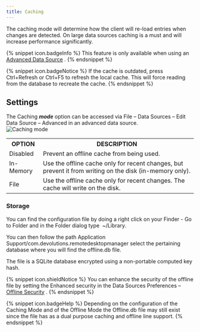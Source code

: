 ```yaml
---
title: Caching
---
```

The caching mode will determine how the client will re-load entries when changes are detected. On large data sources caching is a must and will increase performance significantly. 

{% snippet icon.badgeInfo %} 
This feature is only available when using an [Advanced Data Source](/rdm/mac/data-sources/data-sources-types/advanced-data-sources/) . 
{% endsnippet %}
 
{% snippet icon.badgeNotice %} 
If the cache is outdated, press Ctrl+Refresh or Ctrl+F5 to refresh the local cache. This will force reading from the database to recreate the cache. 
{% endsnippet %}
 
## Settings 

The Caching ***mode*** option can be accessed via File – Data Sources – Edit Data Source – Advanced in an advanced data source.  
![Caching mode](/img/en/rdm/mac/clip10591.png)

<table>
	<tr>
		<th>
OPTION 
		</th>
		<th>
DESCRIPTION 
		</th>
	</tr>
	<tr>
		<td>
Disabled 
		</td>
		<td>
Prevent an offline cache from being used. 
		</td>
	</tr>
	<tr>
		<td>
In-Memory 
		</td>
		<td>
Use the offline cache only for recent changes, but prevent it from writing on the disk (in-memory only). 
		</td>
	</tr>
	<tr>
		<td>
File 
		</td>
		<td>
Use the offline cache only for recent changes. The cache will write on the disk. 
		</td>
	</tr>
</table>

### Storage 

You can find the configuration file by doing a right click on your Finder - Go to Folder and in the Folder dialog type &#160;~/Library.  

You can then follow the path Application Support/com.devolutions.remotedesktopmanager select the pertaining database where you will find the offline.db file.  

The file is a SQLite database encrypted using a non-portable computed key hash.  

{% snippet icon.shieldNotice %} 
You can enhance the security of the offline file by setting the Enhanced security in the Data Sources Preferences – [Offline Security](/rdm/mac/commands/file/preferences/security/) . 
{% endsnippet %}
 
{% snippet icon.badgeHelp %} 
Depending on the configuration of the Caching Mode and of the Offline Mode the Offline.db file may still exist since the file has as a dual purpose caching and offline line support. 
{% endsnippet %}
 

